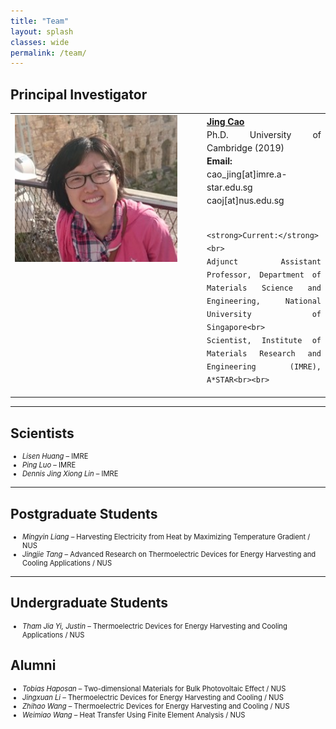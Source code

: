 ```yaml
---
title: "Team"
layout: splash
classes: wide
permalink: /team/
---
```


<h2>Principal Investigator</h2>

<table>
<tr>
  <td width="280" style="vertical-align:top; padding-right:20px;">
    <img src="/assets/images/Jing.jpg" alt="Jing Cao" width="260"/>
  </td>
  <td style="text-align:justify; line-height:1.5;">
    <strong><a href="https://cde.nus.edu.sg/mse/staff/cao-jing/" target="_blank" rel="noopener noreferrer">Jing Cao</a></strong><br>
    Ph.D. University of Cambridge (2019) <br>
    <strong>Email:</strong> <br> cao_jing[at]imre.a-star.edu.sg <br> caoj[at]nus.edu.sg<br><br>
    
    <strong>Current:</strong><br>
    Adjunct Assistant Professor, Department of Materials Science and Engineering, National University of Singapore<br>
    Scientist, Institute of Materials Research and Engineering (IMRE), A*STAR<br><br>
  </td>
</tr>
</table>

---

## Scientists

<div style="font-size:80%">
<ul>
  <li><em>Lisen Huang</em> – IMRE</li>
  <li><em>Ping Luo</em> – IMRE</li>
  <li><em>Dennis Jing Xiong Lin</em> – IMRE</li>
</ul>
</div>

---

## Postgraduate Students

<div style="font-size:80%">
<ul>
  <li><em>Mingyin Liang</em> – Harvesting Electricity from Heat by Maximizing Temperature Gradient / NUS</li>
  <li><em>Jingjie Tang</em> – Advanced Research on Thermoelectric Devices for Energy Harvesting and Cooling Applications / NUS</li>
</ul>
</div>

---

## Undergraduate Students

<div style="font-size:80%">
<ul>
  <li><em>Tham Jia Yi, Justin</em> – Thermoelectric Devices for Energy Harvesting and Cooling Applications / NUS</li>
</ul>
</div>

## Alumni
<div style="font-size:80%">
<ul>
  <li><em>Tobias Haposan</em> – Two-dimensional Materials for Bulk Photovoltaic Effect / NUS</li>
  <li><em>Jingxuan Li</em> – Thermoelectric Devices for Energy Harvesting and Cooling / NUS</li>
  <li><em>Zhihao Wang</em> – Thermoelectric Devices for Energy Harvesting and Cooling / NUS</li>
  <li><em>Weimiao Wang</em> – Heat Transfer Using Finite Element Analysis / NUS</li>
</ul>
</div>
